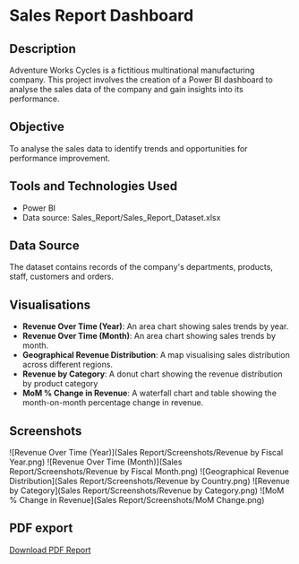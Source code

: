 # Sales Report Dashboard

## Description
Adventure Works Cycles is a fictitious multinational manufacturing company. This project involves the creation of a Power BI dashboard to analyse the sales data of the company and gain insights into its performance. 

## Objective
To analyse the sales data to identify trends and opportunities for performance improvement.

## Tools and Technologies Used
- Power BI
- Data source: Sales_Report/Sales_Report_Dataset.xlsx

## Data Source
The dataset contains records of the company's departments, products, staff, customers and orders.

## Visualisations
- **Revenue Over Time (Year)**: An area chart showing sales trends by year.
- **Revenue Over Time (Month)**: An area chart showing sales trends by month.
- **Geographical Revenue Distribution**: A map visualising sales distribution across different regions.
- **Revenue by Category**: A donut chart showing the revenue distribution by product category
- **MoM % Change in Revenue**: A waterfall chart and table showing the month-on-month percentage change in revenue.

## Screenshots
![Revenue Over Time (Year)](Sales Report/Screenshots/Revenue by Fiscal Year.png)
![Revenue Over Time (Month)](Sales Report/Screenshots/Revenue by Fiscal Month.png)
![Geographical Revenue Distribution](Sales Report/Screenshots/Revenue by Country.png)
![Revenue by Category](Sales Report/Screenshots/Revenue by Category.png)
![MoM % Change in Revenue](Sales Report/Screenshots/MoM Change.png)

## PDF export
[Download PDF Report](Sales_Report.pdf)
